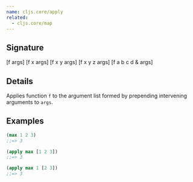 ```yaml
---
name: cljs.core/apply
related:
  - cljs.core/map
---
```


## Signature
[f args]
[f x args]
[f x y args]
[f x y z args]
[f a b c d & args]


## Details

Applies function `f` to the argument list formed by prepending intervening
arguments to `args`.


## Examples

```clj
(max 1 2 3)
;;=> 3

(apply max [1 2 3])
;;=> 3

(apply max 1 [2 3])
;;=> 3
```